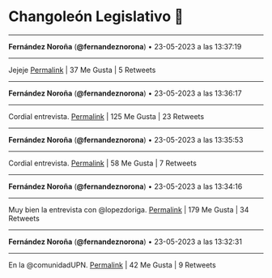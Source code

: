 # Changoleón Legislativo 🙈
*****
**Fernández Noroña** (**@fernandeznorona**) • 23-05-2023 a las 13:37:19
*****
Jejeje
[Permalink](https://twitter.com/fernandeznorona/status/1661124173282922496) | 37 Me Gusta | 5 Retweets
*****
**Fernández Noroña** (**@fernandeznorona**) • 23-05-2023 a las 13:36:17
*****
Cordial entrevista.
[Permalink](https://twitter.com/fernandeznorona/status/1661123910446792704) | 125 Me Gusta | 23 Retweets
*****
**Fernández Noroña** (**@fernandeznorona**) • 23-05-2023 a las 13:35:53
*****
Cordial entrevista.
[Permalink](https://twitter.com/fernandeznorona/status/1661123810387722241) | 58 Me Gusta | 7 Retweets
*****
**Fernández Noroña** (**@fernandeznorona**) • 23-05-2023 a las 13:34:16
*****
Muy bien la entrevista con ⁦@lopezdoriga⁩.
[Permalink](https://twitter.com/fernandeznorona/status/1661123402558767110) | 179 Me Gusta | 34 Retweets
*****
**Fernández Noroña** (**@fernandeznorona**) • 23-05-2023 a las 13:32:31
*****
En la ⁦@comunidadUPN⁩.
[Permalink](https://twitter.com/fernandeznorona/status/1661122962232344581) | 42 Me Gusta | 9 Retweets